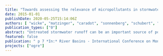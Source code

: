```yaml
---
title: "Towards assessing the relevance of micropollutants in stormwater discharged to Berlin surface waters"
date: 2015-01-01
publishDate: 2020-05-25T15:14:06Z
authors: [ "wicke", "matzinger", "caradot", "sonnenberg", "schubert", "von Seggern, D.", "Heinzmann, B.", "rouault" ]
publication_types: ["0"]
abstract: "Untreated stormwater runoff can be an important source of pollutants affecting urban surface waters. For example, in Berlin each year 78% or 54 million m³ of stormwater are discharged mostly untreated into receiving surface waters. Beside “classic” stormwater pollutants (e.g. suspended solids, COD, phosphorous or heavy metals), trace organic substances such as biocides, plasticizers, flame retardants and traffic related micropollutants (e.g. vulcanizing accelerators originating from tire wear or combustion by-products such as PAHs) started to come into focus in recent years (Zgheib et al. 2012, Gasperi et al. 2014). To evaluate for the first time city-wide annual loads of these trace organic substances entering urban surface waters through stormwater discharge, an event-based, one-year monitoring program was set up in the city of Berlin."
featured: false
publication: " p 7 *In:* River Basins - International Conference on Monitoring, Modelling and Management of River Basins. Karlsruhe, Germany. 24–25 June 2015"
projects: ["ogre"]
---
```


